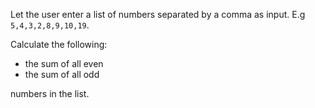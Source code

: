 Let the user enter a list of numbers separated by a comma as input. E.g `5,4,3,2,8,9,10,19`.

Calculate the following:

* the sum of all even
* the sum of all odd

numbers in the list.
